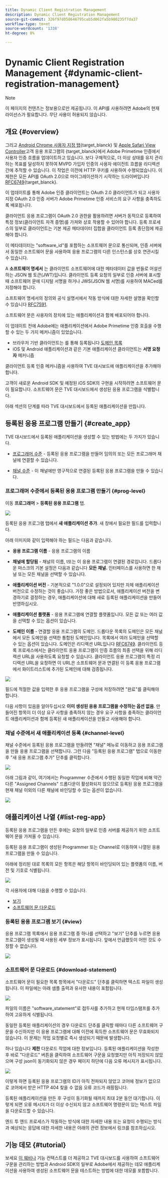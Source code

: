 ```yaml
---
title: Dynamic Client Registration Management
description: Dynamic Client Registration Management
source-git-commit: 326f97d058646795cab5d062fa5b980235f7da37
workflow-type: tm+mt
source-wordcount: '1338'
ht-degree: 0%

---
```



# Dynamic Client Registration Management {#dynamic-client-registration-management}

>[!NOTE]
>
>이 페이지의 컨텐츠는 정보용으로만 제공됩니다. 이 API를 사용하려면 Adobe의 현재 라이선스가 필요합니다. 무단 사용이 허용되지 않습니다.

## 개요 {#overview}

그리고 [Android Chrome 사용자 지정 탭](https://developer.chrome.com/multidevice/android/customtabs){target_blanck} 및 [Apple Safari View Controller](https://developer.apple.com/documentation/safariservices/sfsafariviewcontroller)고객 응용 프로그램의 {target_blanck}에서 Adobe Primetime 인증에서 사용자 인증 흐름을 업데이트하고 있습니다. 보다 구체적으로, 더 이상 상태를 유지 관리하는 목표를 달성하지 못하여 MVPD 가입자 인증의 사용자 에이전트 흐름을 리디렉션 간에 추적할 수 있습니다. 이 작업은 이전에 HTTP 쿠키를 사용하여 수행되었습니다. 이 제한은 모든 API를 OAuth 2.0으로 마이그레이션하기 시작하는 드라이버입니다 [RFC6749](https://tools.ietf.org/html/rfc6749){target_blanck}.

이 업데이트를 통해 Adobe 인증 클라이언트는 OAuth 2.0 클라이언트가 되고 사용자 지정 OAuth 2.0 인증 서버가 Adobe Primetime 인증 서비스의 요구 사항을 충족하도록 배포됩니다.

클라이언트 응용 프로그램이 OAuth 2.0 권한을 활용하려면 서버가 동적으로 등록하여 특정 정보(클라이언트 자격 증명)를 가져와 상호 작용할 수 있어야 합니다. 등록 프로세스의 일부로 클라이언트는 기본 제공 메타데이터 집합을 클라이언트 등록 종단점에 제공해야 합니다.

이 메타데이터는 &quot;software_id&quot;를 포함하는 소프트웨어 문으로 통신되며, 인증 서버에서 동일한 소프트웨어 문을 사용하여 응용 프로그램의 다른 인스턴스를 상호 연관시킬 수 있습니다.

A **소프트웨어 명세서** 는 클라이언트 소프트웨어에 대한 메타데이터 값을 번들로 어설션하는 JSON 웹 토큰(JWT)입니다. 클라이언트 등록 요청의 일부로 인증 서버에 표시할 때 소프트웨어 문에 디지털 서명을 하거나 JWS(JSON 웹 서명)를 사용하여 MACed를 지정해야 합니다.

소프트웨어 명세서의 정의와 공식 설명서에서 작동 방식에 대한 자세한 설명을 확인할 수 있습니다 [RFC7591](https://tools.ietf.org/html/rfc7591).

소프트웨어 문은 사용자의 장치에 있는 애플리케이션과 함께 배포되어야 합니다.

이 업데이트 전에 Adobe에는 애플리케이션에서 Adobe Primetime 인증 호출을 수행할 수 있는 두 가지 메커니즘이 있었습니다.

* 브라우저 기반 클라이언트는 를 통해 등록됩니다 [도메인 목록](/help/authentication/programmer-overview.md#reg-and-init)
* iOS 및 Android 애플리케이션과 같은 기본 애플리케이션 클라이언트는 **서명 요청자** 메커니즘


클라이언트 등록 인증 메커니즘을 사용하여 TVE 대시보드에 애플리케이션을 추가해야 합니다.

고객이 새로운 Android SDK 및 예정된 iOS SDK의 구현을 시작하려면 소프트웨어 문이 필요합니다. 소프트웨어 문은 TVE 대시보드에서 생성된 응용 프로그램을 식별합니다.

아래 섹션의 단계를 따라 TVE 대시보드에서 등록된 애플리케이션을 만듭니다.

## 등록된 응용 프로그램 만들기 {#create_app}

TVE 대시보드에서 등록된 애플리케이션을 생성할 수 있는 방법에는 두 가지가 있습니다.

* [프로그래머 수준](#prog-level) - 등록된 응용 프로그램을 만들어 임의의 또는 모든 프로그래머 채널에 연결할 수 있습니다.

* [채널 수준](#channel-level) - 이 채널에만 영구적으로 연결된 등록된 응용 프로그램을 만들 수 있습니다.

### 프로그래머 수준에서 등록된 응용 프로그램 만들기 {#prog-level}

이동 **프로그래머** > **등록된 응용 프로그램** 탭.

![](assets/reg-app-progr-level.png)

등록된 응용 프로그램 탭에서 **새 애플리케이션 추가**. 새 창에서 필요한 필드를 입력합니다.

아래 이미지와 같이 입력해야 하는 필드는 다음과 같습니다.

* **응용 프로그램 이름** - 응용 프로그램의 이름

* **채널에 할당됨** - 채널의 이름, t</span>또는 이 응용 프로그램이 연결된 경로입니다. 드롭다운 마스크의 기본 설정은 다음과 같습니다 **모든 채널.** 인터페이스를 사용하면 한 채널 또는 모든 채널을 선택할 수 있습니다.

* **애플리케이션 버전** - 기본적으로 &quot;1.0.0&quot;으로 설정되어 있지만 자체 애플리케이션 버전으로 수정하는 것이 좋습니다. 가장 좋은 방법으로서, 애플리케이션 버전을 변경하기로 결정하는 경우, 애플리케이션에 대해 새로 등록된 애플리케이션을 만들어 반영하십시오.

* **애플리케이션 플랫폼** - 응용 프로그램에 연결할 플랫폼입니다. 모든 값 또는 여러 값을 선택할 수 있는 옵션이 있습니다.

* **도메인 이름** - 연결할 응용 프로그램의 도메인. 드롭다운 목록의 도메인은 모든 채널에서 모든 도메인을 선택한 통합된 도메인입니다. 목록에서 여러 도메인을 선택할 수 있는 옵션이 있습니다. 도메인은 리디렉션 URL입니다 [RFC6749](https://tools.ietf.org/html/rfc6749). 클라이언트 등록 프로세스에서는 클라이언트 응용 프로그램이 인증 흐름의 최종 선택을 위해 리디렉션 URL을 사용하도록 요청할 수 있습니다. 클라이언트 응용 프로그램이 특정 리디렉션 URL을 요청하면 이 URL은 소프트웨어 문과 연결된 이 등록 응용 프로그램에서 화이트리스트에 추가된 도메인에 대해 검증됩니다.


![](assets/new-reg-app.png)


필드에 적절한 값을 입력한 후 응용 프로그램을 구성에 저장하려면 &quot;완료&quot;를 클릭해야 합니다.

다음 사항이 있음을 알아두십시오 **이미 생성된 응용 프로그램을 수정하는 옵션 없음**. 만들어진 항목이 더 이상 요구 사항을 충족하지 않는 경우 요구 사항을 충족하는 클라이언트 애플리케이션과 함께 등록된 새 애플리케이션을 만들고 사용해야 합니다.


### 채널 수준에서 새 애플리케이션 등록 {#channel-level}

채널 수준에서 등록된 응용 프로그램을 만들려면 &quot;채널&quot; 메뉴로 이동하고 응용 프로그램을 만들 응용 프로그램을 선택합니다. 그런 다음 &quot;등록된 응용 프로그램&quot; 탭으로 이동한 후 &quot;새 응용 프로그램 추가&quot; 단추를 클릭합니다.

![](assets/reg-new-app-channel-level.png)

아래 그림과 같이, 여기에서는 Programmer 수준에서 수행된 동일한 작업에 비해 약간 다른 &quot;Assigned Channels&quot; 드롭다운이 활성화되지 않으므로 등록된 응용 프로그램을 현재 채널 이외의 다른 채널에 바인딩할 수 있는 옵션이 없습니다.

![](assets/new-reg-app-channel.png)

## 애플리케이션 나열 {#list-reg-app}

등록된 응용 프로그램을 만든 후에는 요청의 일부로 인증 서버를 제공하기 위한 소프트웨어 문을 가져올 수 있습니다.

등록된 응용 프로그램이 생성된 Programmer 또는 Channel로 이동하여 나열된 응용 프로그램을 만들 수 있습니다. 

아래에 정리된 대로 목록의 모든 항목은 해당 항목이 바인딩되어 있는 플랫폼의 이름, 버전 및 기호로 식별됩니다.

![](assets/reg-app-list.png)

각 사용자에 대해 다음을 수행할 수 있습니다.

* [보기](#view)
* [소프트웨어 문 다운로드](#download-statement)

### 등록된 응용 프로그램 보기 {#view}

응용 프로그램 목록에서 응용 프로그램 중 하나를 선택하고 &quot;보기&quot; 단추를 누르면 응용 프로그램이 생성될 때 사용된 세부 정보가 표시됩니다. 앞에서 언급했듯이 어떤 것도 수정할 수 없습니다.


![](assets/view-reg-app.png)


### 소프트웨어 문 다운로드 {#download-statement}

소프트웨어 문이 필요한 목록 항목에서 &quot;다운로드&quot; 단추를 클릭하면 텍스트 파일이 생성됩니다. 이 파일에는 아래 샘플 출력과 유사한 내용이 포함됩니다.


![](assets/download-software-statement.png)

파일의 이름은 &quot;software_statement&quot;로 접두사를 추가하고 현재 타임스탬프를 추가하여 고유하게 식별됩니다.

동일한 등록된 애플리케이션의 경우 다운로드 단추를 클릭할 때마다 다른 소프트웨어 구문을 수신하지만 이 응용 프로그램에 대해 이전에 획득한 소프트웨어 문은 무효화되지 않습니다. 이 문제는 작업 요청별로 즉시 생성되기 때문에 발생합니다.

하나 있습니다 **제한** 다운로드 작업에 대한 정보입니다. 등록된 애플리케이션을 작성한 후 바로 &quot;다운로드&quot; 버튼을 클릭하여 소프트웨어 구문을 요청했지만 아직 저장되지 않았으며 구성 json이 동기화되지 않은 경우 페이지 하단에 다음 오류 메시지가 표시됩니다. 

![](assets/error-sw-statement-notready.png)

이렇게 하면 등록된 응용 프로그램의 ID가 아직 전파되지 않았고 코어에 정보가 없으므로 코어에서 받은 HTTP 404 찾을 수 없음 오류 코드가 래핑됩니다.

등록된 애플리케이션을 만든 후 구성이 동기화될 때까지 최대 2분 동안 대기합니다. 이렇게 되면 오류 메시지가 더 이상 수신되지 않고 소프트웨어 명령문이 있는 텍스트 파일을 다운로드할 수 있습니다.

엔드 투 엔드 프로세스가 작동하는 방식에 대한 자세한 내용 또는 요청이 수행되는 방식과 예상되는 응답에 대한 자세한 내용은 아래의 관련 정보에서 링크를 참조하십시오.

<!--
## Related Information {#related}

* [Dynamic Client Registration API](/help/authentication/dynamic-client-registration-api.md)
* [TVE Dashboard User Guide](/help/authentication/tve-dashboard-user-guide.md)
-->

## 기능 데모 {#tutorial}

보세요 [이 웨비나](https://my.adobeconnect.com/pzkp8ujrigg1/) 기능 컨텍스트를 더 제공하고 TVE 대시보드를 사용하여 소프트웨어 구문을 관리하는 방법과 Android SDK의 일부로 Adobe에서 제공하는 데모 애플리케이션을 사용하여 생성된 소프트웨어 문을 테스트하는 방법에 대한 데모를 포함합니다.
